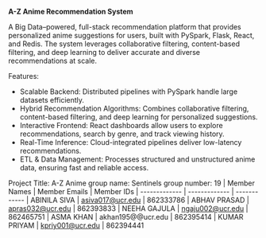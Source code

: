 **A-Z Anime Recommendation System**

A Big Data–powered, full-stack recommendation platform that provides personalized anime suggestions for users, built with PySpark, Flask, React, and Redis. The system leverages collaborative filtering, content-based filtering, and deep learning to deliver accurate and diverse recommendations at scale.

Features:
  - Scalable Backend: Distributed pipelines with PySpark handle large datasets efficiently.
  - Hybrid Recommendation Algorithms: Combines collaborative filtering, content-based filtering, and deep learning for personalized suggestions.
  - Interactive Frontend: React dashboards allow users to explore recommendations, search by genre, and track viewing history.
  - Real-Time Inference: Cloud-integrated pipelines deliver low-latency recommendations.
  - ETL & Data Management: Processes structured and unstructured anime data, ensuring fast and reliable access.





Project Title: A-Z Anime
group name: Sentinels
group number: 19
| Member Names  | Member Emails | Member IDs
| ------------- | ------------- | ------------
| ABINILA SIVA  | asiva017@ucr.edu  | 862333786
| ABHAV PRASAD | apras032@ucr.edu  | 862393833
| NEEHA GAJULA | ngaju002@ucr.edu | 862465751
| ASMA KHAN    |  akhan195@@ucr.edu | 862395414
| KUMAR PRIYAM |  kpriy001@ucr.edu | 862394441
